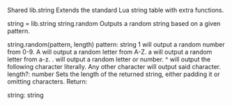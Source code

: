 Shared
lib.string
Extends the standard Lua string table with extra functions.

string = lib.string
string.random
Outputs a random string based on a given pattern.

string.random(pattern, length)
pattern: string
1 will output a random number from 0-9.
A will output a random letter from A-Z.
a will output a random letter from a-z.
. will output a random letter or number.
^ will output the following character literally.
Any other character will output said character.
length?: number
Sets the length of the returned string, either padding it or omitting characters.
Return:

string: string
